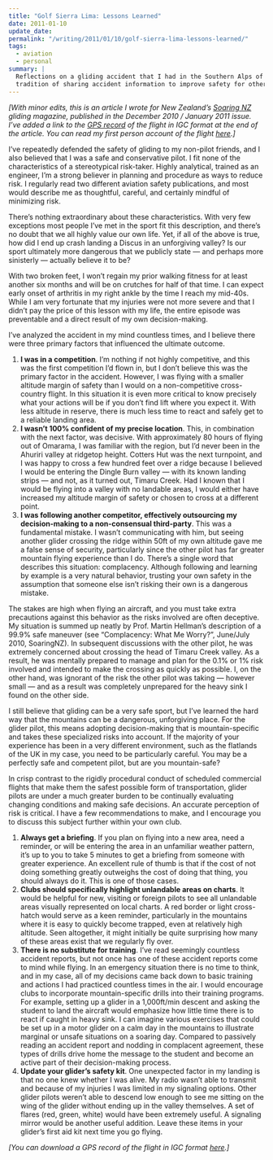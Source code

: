 ```yaml
---
title: "Golf Sierra Lima: Lessons Learned"
date: 2011-01-10
update_date: 
permalink: "/writing/2011/01/10/golf-sierra-lima-lessons-learned/"
tags:
  - aviation
  - personal
summary: |
  Reflections on a gliding accident that I had in the Southern Alps of New Zealand. There's a long
  tradition of sharing accident information to improve safety for other pilots in the future.
---
```


_\[With minor edits, this is an article I wrote for New Zealand’s [Soaring NZ](http://www.gliding.co.nz/soaringnz/soaring-nz/) gliding magazine, published in the December 2010 / January 2011 issue. I’ve added a link to the [GPS record](/assets/files/0bhc0tk1.igc) of the flight in IGC format at the end of the article. You can read my first person account of the flight [here](/writing/mayday-mayday-for-sierra-lima-6cf3ce8fc5d1).\]_

I’ve repeatedly defended the safety of gliding to my non-pilot friends, and I also believed that I was a safe and conservative pilot. I fit none of the characteristics of a stereotypical risk-taker. Highly analytical, trained as an engineer, I’m a strong believer in planning and procedure as ways to reduce risk. I regularly read two different aviation safety publications, and most would describe me as thoughtful, careful, and certainly mindful of minimizing risk.

There’s nothing extraordinary about these characteristics. With very few exceptions most people I’ve met in the sport fit this description, and there’s no doubt that we all highly value our own life. Yet, if all of the above is true, how did I end up crash landing a Discus in an unforgiving valley? Is our sport ultimately more dangerous that we publicly state — and perhaps more sinisterly — actually believe it to be?

With two broken feet, I won’t regain my prior walking fitness for at least another six months and will be on crutches for half of that time. I can expect early onset of arthritis in my right ankle by the time I reach my mid-40s. While I am very fortunate that my injuries were not more severe and that I didn’t pay the price of this lesson with my life, the entire episode was preventable and a direct result of my own decision-making.

I’ve analyzed the accident in my mind countless times, and I believe there were three primary factors that influenced the ultimate outcome.

1. **I was in a competition**. I’m nothing if not highly competitive, and this was the first competition I’d flown in, but I don’t believe this was the primary factor in the accident. However, I was flying with a smaller altitude margin of safety than I would on a non-competitive cross-country flight. In this situation it is even more critical to know precisely what your actions will be if you don’t find lift where you expect it. With less altitude in reserve, there is much less time to react and safely get to a reliable landing area.
2. **I wasn’t 100% confident of my precise location**. This, in combination with the next factor, was decisive. With approximately 80 hours of flying out of Omarama, I was familiar with the region, but I’d never been in the Ahuriri valley at ridgetop height. Cotters Hut was the next turnpoint, and I was happy to cross a few hundred feet over a ridge because I believed I would be entering the Dingle Burn valley — with its known landing strips — and not, as it turned out, Timaru Creek. Had I known that I would be flying into a valley with no landable areas, I would either have increased my altitude margin of safety or chosen to cross at a different point.
3. **I was following another competitor, effectively outsourcing my decision-making to a non-consensual third-party**. This was a fundamental mistake. I wasn’t communicating with him, but seeing another glider crossing the ridge within 50ft of my own altitude gave me a false sense of security, particularly since the other pilot has far greater mountain flying experience than I do. There’s a single word that describes this situation: complacency. Although following and learning by example is a very natural behavior, trusting your own safety in the assumption that someone else isn’t risking their own is a dangerous mistake.

The stakes are high when flying an aircraft, and you must take extra precautions against this behavior as the risks involved are often deceptive. My situation is summed up neatly by Prof. Martin Hellman’s description of a 99.9% safe maneuver (see “Complacency: What Me Worry?”, June/July 2010, SoaringNZ). In subsequent discussions with the other pilot, he was extremely concerned about crossing the head of Timaru Creek valley. As a result, he was mentally prepared to manage and plan for the 0.1% or 1% risk involved and intended to make the crossing as quickly as possible. I, on the other hand, was ignorant of the risk the other pilot was taking — however small — and as a result was completely unprepared for the heavy sink I found on the other side.

I still believe that gliding can be a very safe sport, but I’ve learned the hard way that the mountains can be a dangerous, unforgiving place. For the glider pilot, this means adopting decision-making that is mountain-specific and takes these specialized risks into account. If the majority of your experience has been in a very different environment, such as the flatlands of the UK in my case, you need to be particularly careful. You may be a perfectly safe and competent pilot, but are you mountain-safe?

In crisp contrast to the rigidly procedural conduct of scheduled commercial flights that make them the safest possible form of transportation, glider pilots are under a much greater burden to be continually evaluating changing conditions and making safe decisions. An accurate perception of risk is critical. I have a few recommendations to make, and I encourage you to discuss this subject further within your own club.

1. **Always get a briefing**. If you plan on flying into a new area, need a reminder, or will be entering the area in an unfamiliar weather pattern, it’s up to you to take 5 minutes to get a briefing from someone with greater experience. An excellent rule of thumb is that if the cost of not doing something greatly outweighs the cost of doing that thing, you should always do it. This is one of those cases.
2. **Clubs should specifically highlight unlandable areas on charts**. It would be helpful for new, visiting or foreign pilots to see all unlandable areas visually represented on local charts. A red border or light cross-hatch would serve as a keen reminder, particularly in the mountains where it is easy to quickly become trapped, even at relatively high altitude. Seen altogether, it might initially be quite surprising how many of these areas exist that we regularly fly over.
3. **There is no substitute for training**. I’ve read seemingly countless accident reports, but not once has one of these accident reports come to mind while flying. In an emergency situation there is no time to think, and in my case, all of my decisions came back down to basic training and actions I had practiced countless times in the air. I would encourage clubs to incorporate mountain-specific drills into their training programs. For example, setting up a glider in a 1,000ft/min descent and asking the student to land the aircraft would emphasize how little time there is to react if caught in heavy sink. I can imagine various exercises that could be set up in a motor glider on a calm day in the mountains to illustrate marginal or unsafe situations on a soaring day. Compared to passively reading an accident report and nodding in complacent agreement, these types of drills drive home the message to the student and become an active part of their decision-making process.
4. **Update your glider’s safety kit**. One unexpected factor in my landing is that no one knew whether I was alive. My radio wasn’t able to transmit and because of my injuries I was limited in my signaling options. Other glider pilots weren’t able to descend low enough to see me sitting on the wing of the glider without ending up in the valley themselves. A set of flares (red, green, white) would have been extremely useful. A signaling mirror would be another useful addition. Leave these items in your glider’s first aid kit next time you go flying.

_\[You can download a GPS record of the flight in IGC format [here](/assets/files/0bhc0tk1.igc).\]_
